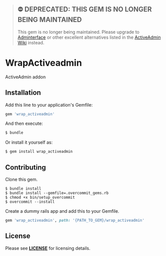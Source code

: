> ## ⛔️ DEPRECATED: THIS GEM IS NO LONGER BEING MAINTAINED
> This gem is no longer being maintained. Please upgrade to [Adminterface](https://adminterface.io) or other excellent alternatives listed in the [ActiveAdmin Wiki](https://github.com/activeadmin/activeadmin/wiki) instead.

# WrapActiveadmin
ActiveAdmin addon

## Installation
Add this line to your application's Gemfile:

```ruby
gem 'wrap_activeadmin'
```

And then execute:
```bash
$ bundle
```

Or install it yourself as:
```bash
$ gem install wrap_activeadmin
```

## Contributing
Clone this gem.

```
$ bundle install
$ bundle install --gemfile=.overcommit_gems.rb
$ chmod +x bin/setup_overcommit
$ overcommit --install
```

Create a dummy rails app and add this to your Gemfile.
```ruby
gem 'wrap_activeadmin', path: '{PATH_TO_GEM}/wrap_activeadmin'
```

## License
Please see **[LICENSE](LICENCE)** for licensing details.
